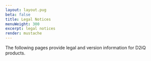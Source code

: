 ```yaml
---
layout: layout.pug
beta: false
title: Legal Notices
menuWeight: 300
excerpt: legal notices
render: mustache
---
```


The following pages provide legal and version information for D2iQ products.
